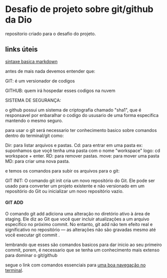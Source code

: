 # Desafio de projeto sobre git/github da Dio
repositorio criado para o desafio do projeto.


## links úteis 
[sintaxe basica markdown](https://www.markdownguide.org/)


antes de mais nada devemos entender que:

 GIT: é um versionador de codigos
 
 GITHUB: quem irá hospedar esses codigos na nuvem  
 
 SISTEMA DE SEGURANÇA:
 
 o github possui um sistema de criptografia chamado "sha1", que é responsavel por enbaralhar o codigo do ususario de uma forma especifica mantendo o mesmo seguro.
 
 para usar o git será necessario ter conhecimento basico sobre comandos dentro do terminal/git como:

 Dir: para listar arquivos e pastas.
 Cd:  para entrar em uma pasta ex: suponhamos que voçê tenha uma pasta com o nome "workspace" logo: cd workspace + enter.
 RD:  para remover pastas.
 move: para mover uma pasta
 MD:  para criar uma nova pasta.
 
 e temos os comandos para subir os arquivos para o git:
 
 GIT INIT: O comando git init cria um novo repositório do Git. Ele pode ser usado para converter um projeto existente e não versionado em um repositório do Git ou inicializar um novo repositório vazio.
 
 
#### GIT ADD
 O comando git add adiciona uma alteração no diretório ativo à área de staging. Ele diz ao Git que você quer incluir atualizações a um arquivo específico no próximo commit. No entanto, git add não tem efeito real e significativo no repositório — as alterações não são gravadas mesmo até você executar git commit .
 
 lembrando que esses são comandos basicos para dar inicio ao seu primeiro commit, porem, é necessario que se tenha um conhecimento mais extenso para dominar o git/github
 
 segue o link com  comandos essenciais  para [uma boa navegação no terminal](https://www.uniaogeek.com.br/guia-de-comandos-cmd-terminal-do-windows/).
 
 
 
